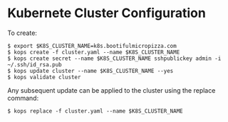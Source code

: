 # Kubernete Cluster Configuration

To create:

```
$ export $K8S_CLUSTER_NAME=k8s.bootifulmicropizza.com
$ kops create -f cluster.yaml --name $K8S_CLUSTER_NAME
$ kops create secret --name $K8S_CLUSTER_NAME sshpublickey admin -i ~/.ssh/id_rsa.pub
$ kops update cluster --name $K8S_CLUSTER_NAME --yes
$ kops validate cluster
```

Any subsequent update can be applied to the cluster using the replace command:

```
$ kops replace -f cluster.yaml --name $K8S_CLUSTER_NAME
```
